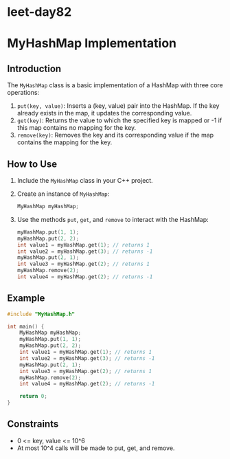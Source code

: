 # leet-day82

# MyHashMap Implementation

## Introduction

The `MyHashMap` class is a basic implementation of a HashMap with three core operations:

1. `put(key, value)`: Inserts a (key, value) pair into the HashMap. If the key already exists in the map, it updates the corresponding value.
2. `get(key)`: Returns the value to which the specified key is mapped or -1 if this map contains no mapping for the key.
3. `remove(key)`: Removes the key and its corresponding value if the map contains the mapping for the key.

## How to Use

1. Include the `MyHashMap` class in your C++ project.
2. Create an instance of `MyHashMap`:

    ```cpp
    MyHashMap myHashMap;
    ```

3. Use the methods `put`, `get`, and `remove` to interact with the HashMap:

    ```cpp
    myHashMap.put(1, 1);
    myHashMap.put(2, 2);
    int value1 = myHashMap.get(1); // returns 1
    int value2 = myHashMap.get(3); // returns -1
    myHashMap.put(2, 1);
    int value3 = myHashMap.get(2); // returns 1
    myHashMap.remove(2);
    int value4 = myHashMap.get(2); // returns -1
    ```

## Example

```cpp
#include "MyHashMap.h"

int main() {
    MyHashMap myHashMap;
    myHashMap.put(1, 1);
    myHashMap.put(2, 2);
    int value1 = myHashMap.get(1); // returns 1
    int value2 = myHashMap.get(3); // returns -1
    myHashMap.put(2, 1);
    int value3 = myHashMap.get(2); // returns 1
    myHashMap.remove(2);
    int value4 = myHashMap.get(2); // returns -1

    return 0;
}
```

## Constraints

- 0 <= key, value <= 10^6
- At most 10^4 calls will be made to put, get, and remove.
